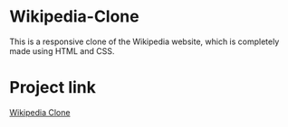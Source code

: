 # Wikipedia-Clone
This is a responsive clone of the Wikipedia website, which is completely made using HTML and CSS. 


# Project link

<a href="https://github.com/richtechworld/Wikipedia_Clone_1Z1.git">Wikipedia Clone</a>
